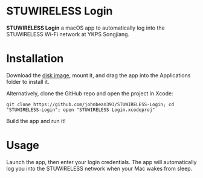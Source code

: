 # STUWIRELESS Login

**STUWIRELESS Login** a macOS app to automatically log into the STUWIRELESS Wi-Fi network at YKPS Songjiang.

# Installation

Download the [disk image](https://github.com/johnbean393/STUWIRELESS-Login/releases/download/2.0.0/STUWIRELESS.Login.2.0.2025-01-20.dmg), mount it, and drag the app into the Applications folder to install it.

Alternatively, clone the GitHub repo and open the project in Xcode:

```shell
git clone https://github.com/johnbean393/STUWIRELESS-Login; cd "STUWIRELESS-Login"; open "STUWIRELESS Login.xcodeproj" 
```

Build the app and run it!

# Usage

Launch the app, then enter your login credentials. The app will automatically log you into the STUWIRELESS network when your Mac wakes from sleep.

